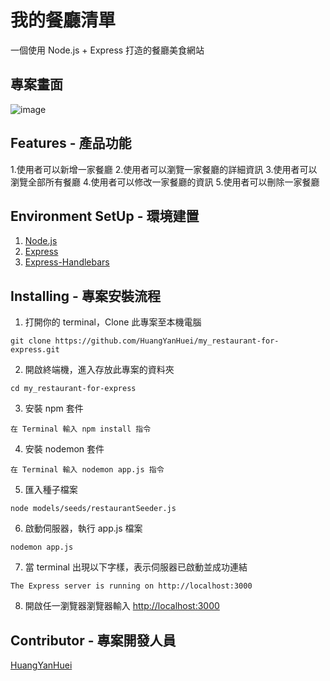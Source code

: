# 我的餐廳清單

一個使用 Node.js + Express 打造的餐廳美食網站

## 專案畫面

![image](https://github.com/HuangYanHuei/my_restaurant-for-express/blob/main/public/img/1.png?raw=true)

## Features - 產品功能

1.使用者可以新增一家餐廳
2.使用者可以瀏覽一家餐廳的詳細資訊
3.使用者可以瀏覽全部所有餐廳
4.使用者可以修改一家餐廳的資訊
5.使用者可以刪除一家餐廳

## Environment SetUp - 環境建置

1. [Node.js](https://nodejs.org/en/)
2. [Express](https://www.npmjs.com/package/express) 
3. [Express-Handlebars](https://www.npmjs.com/package/express-handlebars)

## Installing - 專案安裝流程

1. 打開你的 terminal，Clone 此專案至本機電腦

```
git clone https://github.com/HuangYanHuei/my_restaurant-for-express.git
```

2. 開啟終端機，進入存放此專案的資料夾

```
cd my_restaurant-for-express
```

3. 安裝 npm 套件

```
在 Terminal 輸入 npm install 指令
```

4. 安裝 nodemon 套件

```
在 Terminal 輸入 nodemon app.js 指令
```

5. 匯入種子檔案

```
node models/seeds/restaurantSeeder.js
```

6. 啟動伺服器，執行 app.js 檔案

```
nodemon app.js
```

7. 當 terminal 出現以下字樣，表示伺服器已啟動並成功連結

```
The Express server is running on http://localhost:3000
```

8. 開啟任一瀏覽器瀏覽器輸入 [http://localhost:3000](http://localhost:3000) 

## Contributor - 專案開發人員

[HuangYanHuei](https://github.com/HuangYanHuei)